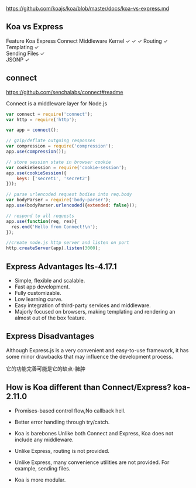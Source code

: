 https://github.com/koajs/koa/blob/master/docs/koa-vs-express.md

## Koa vs Express
Feature	             Koa	Express	   Connect
Middleware Kernel	  ✓	     ✓	        ✓
Routing		                 ✓	
Templating		             ✓	
Sending Files		         ✓	
JSONP		                 ✓	

## connect
https://github.com/senchalabs/connect#readme

Connect is a middleware layer for Node.js

```JavaScript
var connect = require('connect');
var http = require('http');

var app = connect();

// gzip/deflate outgoing responses
var compression = require('compression');
app.use(compression());

// store session state in browser cookie
var cookieSession = require('cookie-session');
app.use(cookieSession({
    keys: ['secret1', 'secret2']
}));

// parse urlencoded request bodies into req.body
var bodyParser = require('body-parser');
app.use(bodyParser.urlencoded({extended: false}));

// respond to all requests
app.use(function(req, res){
  res.end('Hello from Connect!\n');
});

//create node.js http server and listen on port
http.createServer(app).listen(3000);
```

## Express Advantages  lts-4.17.1
- Simple, flexible and scalable.
- Fast app development.
- Fully customizable.
- Low learning curve.
- Easy integration of third-party services and middleware.
- Majorly focused on browsers, making templating and rendering an almost out of the box feature.

## Express Disadvantages
Although Express.js is a very convenient and easy-to-use framework, it has some minor drawbacks that may influence the development process.

它的功能完善可能是它的缺点-臃肿

## How is Koa different than Connect/Express?  koa-2.11.0
- Promises-based control flow,No callback hell.

- Better error handling through try/catch.

- Koa is barebones
  Unlike both Connect and Express, Koa does not include any middleware.

- Unlike Express, routing is not provided.

- Unlike Express, many convenience utilities are not provided. For example, sending files.

- Koa is more modular.

